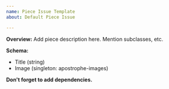 ```yaml
---
name: Piece Issue Template
about: Default Piece Issue

---
```


**Overview:**
Add piece description here. Mention subclasses, etc.

**Schema:**
- Title (string)
- Image (singleton: apostrophe-images)

**Don't forget to add dependencies.**

